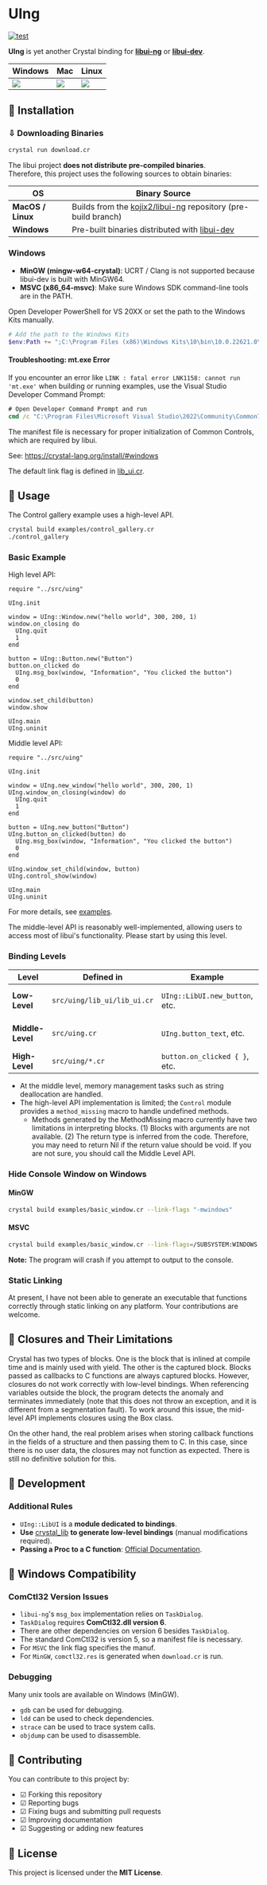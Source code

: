 # UIng

[![test](https://github.com/kojix2/uing/actions/workflows/ci.yml/badge.svg)](https://github.com/kojix2/uing/actions/workflows/ci.yml)

**UIng** is yet another Crystal binding for **[libui-ng](https://github.com/libui-ng/libui-ng)** or **[libui-dev](https://github.com/petabyt/libui-dev)**.

| Windows                                                                                                          | Mac                                                                                                              | Linux                                                                                                            |
| ---------------------------------------------------------------------------------------------------------------- | ---------------------------------------------------------------------------------------------------------------- | ---------------------------------------------------------------------------------------------------------------- |
| <img src="https://user-images.githubusercontent.com/5798442/103118046-900ea780-46b0-11eb-81fc-32626762e4df.png"> | <img src="https://user-images.githubusercontent.com/5798442/103118059-99980f80-46b0-11eb-9d12-324ec4d297c9.png"> | <img src="https://user-images.githubusercontent.com/5798442/103118068-a0bf1d80-46b0-11eb-8c5c-3bdcc3dcfb26.png"> |

## 🔶 Installation

### ⇩ Downloading Binaries

```sh
crystal run download.cr
```

The libui project **does not distribute pre-compiled binaries**.  
Therefore, this project uses the following sources to obtain binaries:

| OS                | Binary Source                                                                                       |
| ----------------- | --------------------------------------------------------------------------------------------------- |
| **MacOS / Linux** | Builds from the [kojix2/libui-ng](https://github.com/kojix2/libui-ng) repository (pre-build branch) |
| **Windows**       | Pre-built binaries distributed with [libui-dev](https://github.com/petabyt/libui-dev/releases)      |

### Windows

- **MinGW (mingw-w64-crystal)**: UCRT / Clang is not supported because libui-dev is built with MinGW64.
- **MSVC (x86_64-msvc)**: Make sure Windows SDK command-line tools are in the PATH.

Open Developer PowerShell for VS 20XX or set the path to the Windows Kits manually.

```powershell
# Add the path to the Windows Kits
$env:Path += ";C:\Program Files (x86)\Windows Kits\10\bin\10.0.22621.0\x64"
```

#### Troubleshooting: mt.exe Error

If you encounter an error like `LINK : fatal error LNK1158: cannot run 'mt.exe'` when building or running examples, use the Visual Studio Developer Command Prompt:

```cmd
# Open Developer Command Prompt and run
cmd /c "C:\Program Files\Microsoft Visual Studio\2022\Community\Common7\Tools\VsDevCmd.bat" "&&" crystal build examples/control_gallery.cr
```

The manifest file is necessary for proper initialization of Common Controls, which are required by libui.

See: https://crystal-lang.org/install/#windows

The default link flag is defined in [lib_ui.cr](src/uing/lib_ui/lib_ui.cr).

## 🔶 Usage

The Control gallery example uses a high-level API.

```sh
crystal build examples/control_gallery.cr
./control_gallery
```

### Basic Example

High level API:

```crystal
require "../src/uing"

UIng.init

window = UIng::Window.new("hello world", 300, 200, 1)
window.on_closing do
  UIng.quit
  1
end

button = UIng::Button.new("Button")
button.on_clicked do
  UIng.msg_box(window, "Information", "You clicked the button")
  0
end

window.set_child(button)
window.show

UIng.main
UIng.uninit
```

Middle level API:

```crystal
require "../src/uing"

UIng.init

window = UIng.new_window("hello world", 300, 200, 1)
UIng.window_on_closing(window) do
  UIng.quit
  1
end

button = UIng.new_button("Button")
UIng.button_on_clicked(button) do
  UIng.msg_box(window, "Information", "You clicked the button")
  0
end

UIng.window_set_child(window, button)
UIng.control_show(window)

UIng.main
UIng.uninit
```

For more details, see [examples](examples).

The middle-level API is reasonably well-implemented, allowing users to access most of libui's functionality. Please start by using this level.

### Binding Levels

| **Level**        | **Defined in**              | **Example**                    | **Description**               |
| ---------------- | --------------------------- | ------------------------------ | ----------------------------- |
| **Low-Level**    | `src/uing/lib_ui/lib_ui.cr` | `UIng::LibUI.new_button`, etc. | Direct bindings to the libui. |
| **Middle-Level** | `src/uing.cr`               | `UIng.button_text`, etc.       | Handles memory management.    |
| **High-Level**   | `src/uing/*.cr`             | `button.on_clicked { }`, etc.  | Custom API or macros.         |

- At the middle level, memory management tasks such as string deallocation are handled.
- The high-level API implementation is limited; the `Control` module provides a `method_missing` macro to handle undefined methods.
  - Methods generated by the MethodMissing macro currently have two limitations in interpreting blocks. (1) Blocks with arguments are not available. (2) The return type is inferred from the code. Therefore, you may need to return Nil if the return value should be void. If you are not sure, you should call the Middle Level API.

### Hide Console Window on Windows

#### MinGW

```sh
crystal build examples/basic_window.cr --link-flags "-mwindows"
```

#### MSVC

```sh
crystal build examples/basic_window.cr --link-flags=/SUBSYSTEM:WINDOWS
```

**Note:** The program will crash if you attempt to output to the console.

### Static Linking

At present, I have not been able to generate an executable that functions correctly through static linking on any platform.
Your contributions are welcome.

## 🔶 Closures and Their Limitations

Crystal has two types of blocks. One is the block that is inlined at compile time and is mainly used with yield. The other is the captured block. Blocks passed as callbacks to C functions are always captured blocks. However, closures do not work correctly with low-level bindings. When referencing variables outside the block, the program detects the anomaly and terminates immediately (note that this does not throw an exception, and it is different from a segmentation fault). To work around this issue, the mid-level API implements closures using the Box class.

On the other hand, the real problem arises when storing callback functions in the fields of a structure and then passing them to C. In this case, since there is no user data, the closures may not function as expected. There is still no definitive solution for this.

## 🔶 Development

### Additional Rules

- `UIng::LibUI` is a **module dedicated to bindings**.
- **Use** [crystal_lib](https://github.com/crystal-lang/crystal_lib) **to generate low-level bindings** (manual modifications required).
- **Passing a Proc to a C function**: [Official Documentation](https://crystal-lang.org/api/1.12.1/Proc.html#passing-a-proc-to-a-c-function).

## 🔶 Windows Compatibility

### ComCtl32 Version Issues

- `libui-ng`'s `msg_box` implementation relies on `TaskDialog`.
- `TaskDialog` requires **ComCtl32.dll version 6**.
- There are other dependencies on version 6 besides `TaskDialog`.
- The standard ComCtl32 is version 5, so a manifest file is necessary.
- For `MSVC` the link flag specifies the manuf.
- For `MinGW`, `comctl32.res` is generated when `download.cr` is run.

### Debugging

Many unix tools are available on Windows (MinGW).

- `gdb` can be used for debugging.
- `ldd` can be used to check dependencies.
- `strace` can be used to trace system calls.
- `objdump` can be used to disassemble.

## 🔶 Contributing

You can contribute to this project by:

- ☑ Forking this repository
- ☑ Reporting bugs
- ☑ Fixing bugs and submitting pull requests
- ☑ Improving documentation
- ☑ Suggesting or adding new features

## 🔶 License

This project is licensed under the **MIT License**.
